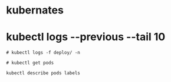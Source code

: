 # kubernates

  # kubectl logs --previous --tail 10

    # kubectl logs -f deploy/ -n

    # kubectl get pods

    kubectl describe pods labels